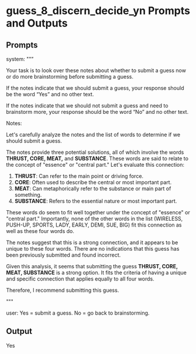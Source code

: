 # guess_8_discern_decide_yn Prompts and Outputs

## Prompts

system: ""”

Your task is to look over these notes about whether to submit a guess now or do more brainstorming before submitting a guess.

If the notes indicate that we should submit a guess, your response should be the word “Yes” and no other text.

If the notes indicate that we should not submit a guess and need to brainstorm more, your response should be the word “No” and no other text.

Notes:

Let's carefully analyze the notes and the list of words to determine if we should submit a guess.

The notes provide three potential solutions, all of which involve the words **THRUST, CORE, MEAT,** and **SUBSTANCE**. These words are said to relate to the concept of "essence" or "central part." Let's evaluate this connection:

1. **THRUST**: Can refer to the main point or driving force.
2. **CORE**: Often used to describe the central or most important part.
3. **MEAT**: Can metaphorically refer to the substance or main part of something.
4. **SUBSTANCE**: Refers to the essential nature or most important part.

These words do seem to fit well together under the concept of "essence" or "central part." Importantly, none of the other words in the list (WIRELESS, PUSH-UP, SPORTS, LADY, EARLY, DEMI, SUE, BIG) fit this connection as well as these four words do.

The notes suggest that this is a strong connection, and it appears to be unique to these four words. There are no indications that this guess has been previously submitted and found incorrect.

Given this analysis, it seems that submitting the guess **THRUST, CORE, MEAT, SUBSTANCE** is a strong option. It fits the criteria of having a unique and specific connection that applies equally to all four words.

Therefore, I recommend submitting this guess.

"""

user: Yes = submit a guess. No = go back to brainstorming.

## Output

Yes

